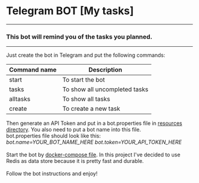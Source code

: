 # Telegram BOT [My tasks]
___
### This bot will remind you of the tasks you planned.
___
Just create the bot in Telegram and put the following commands:

| Command name | Description                   |
|--------------|-------------------------------|
| start        | To start the bot              |
| tasks        | To show all uncompleted tasks |
| alltasks     | To show all tasks             |
| create       | To create a new task          |

Then generate an API Token and put in a bot.properties file in [resources directory](src/main/resources). You also need to put a bot name into this file.</br>
bot.properties file should look like this:</br>
_bot.name=YOUR_BOT_NAME_HERE
bot.token=YOUR_API_TOKEN_HERE_</br></br>
Start the bot by [docker-compose file](docker-compose.yml). In this project I've decided to use Redis as data store because it is pretty fast and durable.</br></br>
Follow the bot instructions and enjoy!